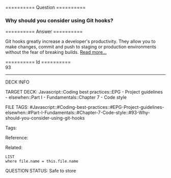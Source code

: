 ========== Question ==========  

### Why should you consider using Git hooks?  

========== Answer ==========  

Git hooks greatly increase a developer's productivity. They allow you to make changes, commit and push to staging or production environments without the fear of breaking builds. [Read more...](http://githooks.com/)

========== Id ==========  
93

---

DECK INFO

TARGET DECK: Javascript::Coding best practices::EPG - Project guidelines - elsewhen::Part I - Fundamentals::Chapter 7 - Code style

FILE TAGS: #Javascript::#Coding-best-practices::#EPG-Project-guidelines-elsewhen::#Part-I-Fundamentals::#Chapter-7-Code-style::#93-Why-should-you-consider-using-git-hooks

Tags:

Reference:

Related:

```dataview
LIST
where file.name = this.file.name
```

QUESTION STATUS: Safe to store
